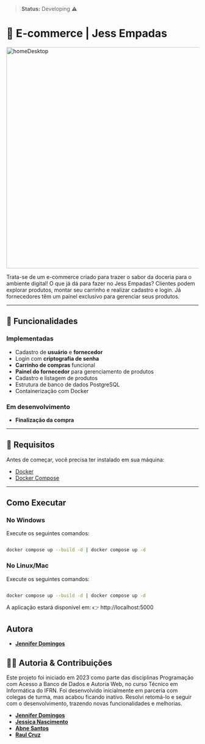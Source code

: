 > **Status:** Developing ⚠️  

# 🛒 E-commerce | Jess Empadas

<img width="1355" height="580" alt="homeDesktop" src="https://github.com/user-attachments/assets/5aa7385b-3ab2-435b-ab1d-00c9a77381ea" />

Trata-se de um e-commerce criado para trazer o sabor da doceria para o ambiente digital!
O que já dá para fazer no Jess Empadas? Clientes podem explorar produtos, montar seu carrinho e realizar cadastro e login. Já fornecedores têm um painel exclusivo para gerenciar seus produtos. 

---

## 📌 Funcionalidades

### Implementadas
- Cadastro de **usuário** e **fornecedor**
- Login com **criptografia de senha**
- **Carrinho de compras** funcional
- **Painel do fornecedor** para gerenciamento de produtos
- Cadastro e listagem de produtos
- Estrutura de banco de dados PostgreSQL
- Containerização com Docker

### Em desenvolvimento
- **Finalização da compra**

---
## 📌 Requisitos

Antes de começar, você precisa ter instalado em sua máquina:

- [Docker](https://www.docker.com/products/docker-desktop)  
- [Docker Compose](https://docs.docker.com/compose/)  

---

## Como Executar

### No Windows

Execute os seguintes comandos:

```sh

docker compose up --build -d | docker compose up -d
```

### No Linux/Mac

Execute os seguintes comandos:

```sh

docker compose up --build -d | docker compose up -d
```

A aplicação estará disponível em:
👉 http://localhost:5000

## Autora
- **[Jennifer Domingos](https://github.com/jenniferdomgs)**
## 👩‍💻 Autoria & Contribuições

Este projeto foi iniciado em 2023 como parte das disciplinas Programação com Acesso a Banco de Dados e Autoria Web, no curso Técnico em Informática do IFRN.
Foi desenvolvido inicialmente em parceria com colegas de turma, mas acabou ficando inativo.
Resolvi retomá-lo e seguir com o desenvolvimento, trazendo novas funcionalidades e melhorias.

- **[Jennifer Domingos](https://github.com/jenniferdomgs)**  
- **[Jessica Nascimento](https://github.com/jess3008)**
- **[Abne Santos](https://github.com/abnesantos)**
- **[Raul Cruz](https://github.com/raulzinho123)**  


